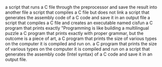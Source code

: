 a script that runs a C file through the preprocessor and save the result into another file
a script that compiles a C file but does not link
a script that generates the assembly code of a C code and save it in an output file
a script that compiles a C file and creates an executable named cisfun
a C program that prints exactly "Programming is like building a multilingual puzzle
a C program that prints exactly with proper grammar, but the outcome is a piece of art,
a C program that prints the size of various types on the computer it is compiled and run on.
a C program that prints the size of various types on the computer it is compiled and run on
a script that generates the assembly code (Intel syntax) of a C code and save it in an output file.
